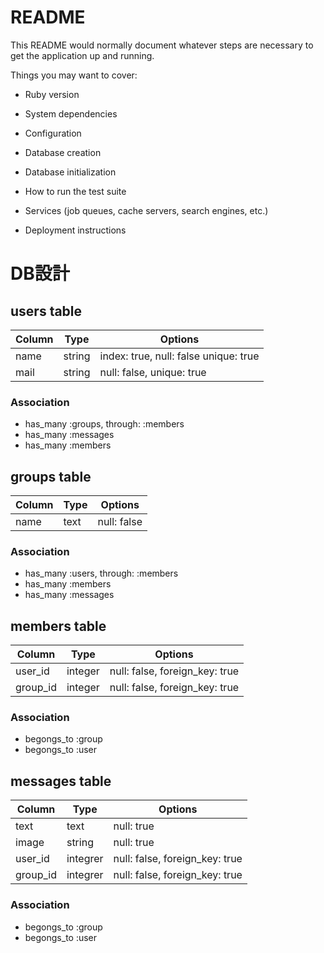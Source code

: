 # README

This README would normally document whatever steps are necessary to get the
application up and running.

Things you may want to cover:

* Ruby version

* System dependencies

* Configuration

* Database creation

* Database initialization

* How to run the test suite

* Services (job queues, cache servers, search engines, etc.)

* Deployment instructions

# DB設計

## users table

|Column|Type|Options|
|------|----|-------|
|name|string|index: true, null: false unique: true|
|mail|string|null: false, unique: true|

### Association
- has_many :groups, through: :members
- has_many :messages
- has_many :members


## groups table

|Column|Type|Options|
|------|----|-------|
|name|text|null: false|

### Association
- has_many :users, through: :members
- has_many :members
- has_many :messages


## members table

|Column|Type|Options|
|------|----|-------|
|user_id|integer|null: false, foreign_key: true|
|group_id|integer|null: false, foreign_key: true|

### Association
- begongs_to :group
- begongs_to :user


## messages table

|Column|Type|Options|
|------|----|-------|
|text|text|null: true|
|image|string|null: true|
|user_id|integrer|null: false, foreign_key: true|
|group_id|integrer|null: false, foreign_key: true|

### Association
- begongs_to :group
- begongs_to :user
